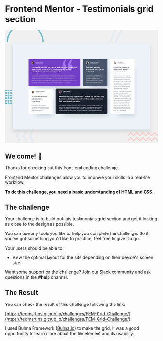 # Frontend Mentor - Testimonials grid section

![Design preview for the Testimonials grid section coding challenge](./design/desktop-preview.jpg)

## Welcome! 👋

Thanks for checking out this front-end coding challenge.

[Frontend Mentor](https://www.frontendmentor.io) challenges allow you to improve your skills in a real-life workflow.

**To do this challenge, you need a basic understanding of HTML and CSS.**

## The challenge

Your challenge is to build out this testimonials grid section and get it looking as close to the design as possible.

You can use any tools you like to help you complete the challenge. So if you've got something you'd like to practice, feel free to give it a go.

Your users should be able to:

- View the optimal layout for the site depending on their device's screen size

Want some support on the challenge? [Join our Slack community](https://www.frontendmentor.io/slack) and ask questions in the **#help** channel.

## The Result

You can check the result of this challenge following the link:

[https://tedmartins.github.io/challenges/FEM-Grid-Challenge/](https://tedmartins.github.io/challenges/FEM-Grid-Challenge/)

I used Bulma Framework ([Bulma.io](https://bulma.io)) to make the grid, It was a good opportunity to learn more about the tile element and its usability.


